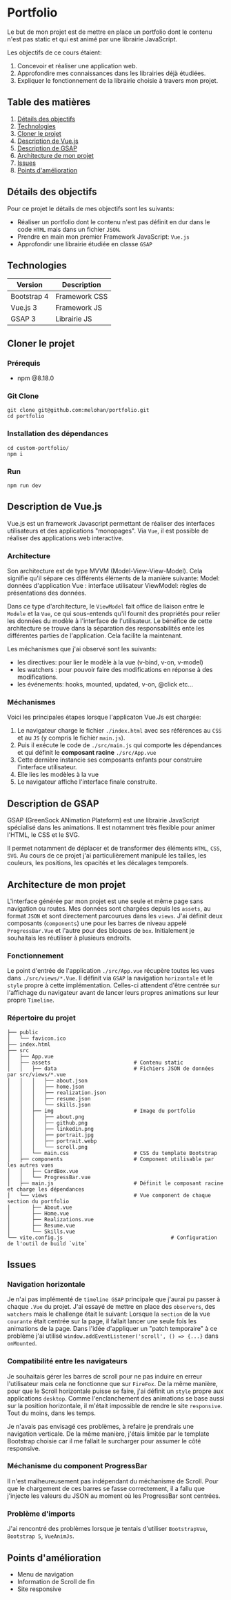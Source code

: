 # Portfolio

Le but de mon projet est de mettre en place un portfolio dont le contenu n'est pas static et qui est animé par une librairie JavaScript.

Les objectifs de ce cours étaient:

1. Concevoir et réaliser une application web.
2. Approfondire mes connaissances dans les librairies déjà étudiées.
3. Expliquer le fonctionnement de la librairie choisie à travers mon projet.

## Table des matières
1. [Détails des objectifs](#détails-des-objectifs)
2. [Technologies](#technologies)
3. [Cloner le projet](#cloner-le-projet)
4. [Description de Vue.js](#description-de-vuejs)
5. [Description de GSAP](#description-de-gsap)
6. [Architecture de mon projet](#architecture-de-mon-projet)
7. [Issues](#issues)
8. [Points d'amélioration](#points-damélioration)


## Détails des objectifs

Pour ce projet le détails de mes objectifs sont les suivants:
- Réaliser un portfolio dont le contenu n'est pas définit en dur dans le code `HTML` mais dans un fichier `JSON`.
- Prendre en main mon premier Framework JavaScript: `Vue.js`
- Approfondir une librairie étudiée en classe `GSAP`

## Technologies

| Version     | Description   |
|-------------|---------------|
| Bootstrap 4 | Framework CSS | 
| Vue.js 3    | Framework JS  | 
| GSAP 3      | Librairie JS  | 

## Cloner le projet

### Prérequis

- npm @8.18.0

### Git Clone

```shell
git clone git@github.com:melohan/portfolio.git
cd portfolio
```

### Installation des dépendances

```shell
cd custom-portfolio/
npm i
```

### Run

```shell
npm run dev
```

## Description de Vue.js

Vue.js est un framework Javascript permettant de réaliser des interfaces utilisateurs et des applications "monopages".
Via `Vue`, il est possible de réaliser des applications web interactive.

### Architecture
Son architecture est de type MVVM (Model-View-View-Model). Cela signifie qu'il sépare ces différents éléments de la manière suivante:
Model: données d'application
Vue  : interface utilisateur
ViewModel: règles de présentations des données.

Dans ce type d'architecture, le `ViewModel` fait office de liaison entre le `Modele` et la `Vue`, ce qui sous-entends qu'il fournit des propriétés pour relier les données du modèle à l'interface de l'utilisateur.
Le bénéfice de cette architecture se trouve dans la séparation des responsabilités ente les différentes parties de l'application.
Cela facilite la maintenant.

Les méchanismes que j'ai observé sont les suivants:
- les directives: pour lier le modèle à la vue (v-bind, v-on, v-model)
- les watchers  : pour pouvoir faire des modifications en réponse à des modifications.
- les événements: hooks, mounted, updated, v-on, @click etc...

### Méchanismes
Voici les principales étapes lorsque l'applicaton Vue.Js est chargée:
1. Le navigateur charge le fichier `./index.html` avec ses références au `CSS` et au `JS` (y compris  le fichier `main.js`).
2. Puis il exécute le code de `./src/main.js` qui comporte les dépendances et qui définit le **composant racine** `./src/App.vue`
3. Cette dernière instancie ses composants enfants pour construire l'interface utilisateur.
4. Elle lies les modèles à la vue
5. Le navigateur affiche l'interface finale construite.

## Description de GSAP
GSAP (GreenSock ANimation Plateform) est une librairie JavaScript spécialisé dans les animations. Il est notamment très flexible pour animer l'HTML, le CSS et le SVG.

Il permet notamment de déplacer et de transformer des éléments `HTML`, `CSS`, `SVG`.
Au cours de ce projet j'ai particulièrement manipulé les tailles, les couleurs, les positions, les opacités et les décalages temporels.


## Architecture de mon projet

L'interface générée par mon projet est une seule et même page sans navigation ou routes.
Mes données sont chargées depuis les `assets`, au format `JSON` et sont directement parcourues dans les `views`.
J'ai définit deux composants (`components`) une pour les barres de niveau appelé `ProgressBar.Vue` et l'autre pour des
bloques de `box`. Initialement je souhaitais les réutiliser à plusieurs endroits.

### Fonctionnement
Le point d'entrée de l'application `./src/App.vue` récupère toutes les vues dans `./src/views/*.Vue`.
Il définit via `GSAP` la navigation `horizontale` et le `style` propre à cette implémentation.
Celles-ci attendent d'être centrée sur l'affichage du navigateur avant de lancer leurs propres animations sur leur propre `Timeline`.


### Répertoire du projet 

```shell
├── public
│   └── favicon.ico
├── index.html
├── src
│   ├── App.vue
│   ├── assets                           # Contenu static
│   │   ├── data                         # Fichiers JSON de données par src/views/*.vue
│   │   │   ├── about.json
│   │   │   ├── home.json
│   │   │   ├── realization.json
│   │   │   ├── resume.json
│   │   │   └── skills.json
│   │   ├── img                          # Image du portfolio
│   │   │   ├── about.png
│   │   │   ├── github.png
│   │   │   ├── linkedin.png
│   │   │   ├── portrait.jpg
│   │   │   ├── portrait.webp
│   │   │   └── scroll.png
│   │   └── main.css                     # CSS du template Bootstrap
│   ├── components                       # Component utilisable par les autres vues
│   │   ├── CardBox.vue
│   │   └── ProgressBar.vue
│   ├── main.js                          # Définit le composant racine et charge les dépendances
│   └── views                            # Vue component de chaque section du portfolio
│       ├── About.vue
│       ├── Home.vue
│       ├── Realizations.vue
│       ├── Resume.vue
│       └── Skills.vue
└── vite.config.js                                   # Configuration de l'outil de build `vite`

```

## Issues

### Navigation horizontale

Je n'ai pas implémenté de `timeline GSAP` principale que j'aurai pu passer à chaque `.Vue` du projet.
J'ai essayé de mettre en place des `observers`, des `watchers` mais le challenge était le suivant:
Lorsque la `section` de la vue `courante` était centrée sur la page, il fallait lancer une seule fois les animations de la page.
Dans l'idée d'appliquer un "patch temporaire" à ce problème j'ai utilisé `window.addEventListener('scroll', () => {...}` dans `onMounted`.

### Compatibilité entre les navigateurs
Je souhaitais gérer les barres de scroll pour ne pas induire en erreur l'utilisateur mais cela ne fonctionne que sur `FireFox`.
De la même manière, pour que le Scroll horizontale puisse se faire, j'ai définit un `style` propre aux applications `desktop`.
Comme l'enclanchement des animations se base aussi sur la position horizontale, il m'était impossible de rendre le site `responsive`.
Tout du moins, dans les temps.

Je n'avais pas envisagé ces problèmes, à refaire je prendrais une navigation verticale.
De la même manière, j'étais limitée par le template Bootstrap choisie car il me fallait le surcharger pour assumer le côté responsive.

### Méchanisme du component ProgressBar
Il n'est malheureusement pas indépendant du méchanisme de Scroll. 
Pour que le chargement de ces barres se fasse correctement, il a fallu que j'injecte les valeurs du JSON au moment où les ProgressBar sont centrées.

### Problème d'imports

J'ai rencontré des problèmes lorsque je tentais d'utiliser `BootstrapVue`, `Bootstrap 5`, `VueAnimJs`.

## Points d'amélioration

- Menu de navigation
- Information de Scroll de fin
- Site responsive
